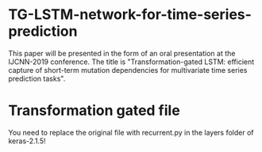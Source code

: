 # TG-LSTM-network-for-time-series-prediction
 This paper will be presented in the form of an oral presentation at the IJCNN-2019 conference. The title is "Transformation-gated LSTM: efficient capture of short-term mutation dependencies for multivariate time series prediction tasks".
# Transformation gated file
You need to replace the original file with recurrent.py in the layers folder of keras-2.1.5!
